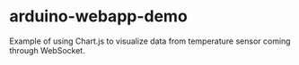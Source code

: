 # arduino-webapp-demo
Example of using Chart.js to visualize data from temperature sensor coming through WebSocket.
